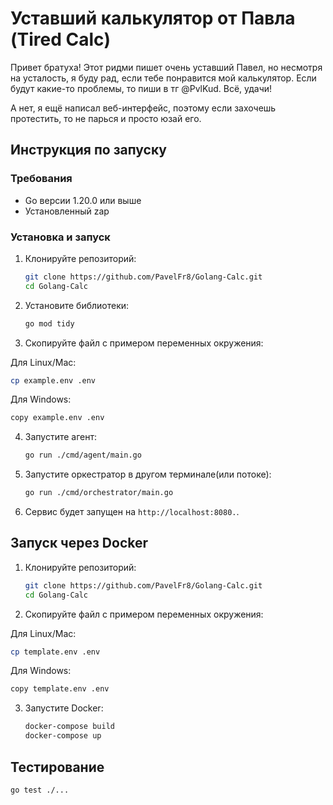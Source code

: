 # Уставший калькулятор от Павла (Tired Calc)

Привет братуха! Этот ридми пишет очень уставший Павел, но несмотря на усталость, я буду рад, если тебе понравится мой калькулятор. Если будут какие-то проблемы, то пиши в тг @PvlKud. Всё, удачи!

А нет, я ещё написал веб-интерфейс, поэтому если захочешь протестить, то не парься и просто юзай его.

## Инструкция по запуску

### Требования

- Go версии 1.20.0 или выше
- Установленный zap

### Установка и запуск

1. Клонируйте репозиторий:

   ```bash
   git clone https://github.com/PavelFr8/Golang-Calc.git
   cd Golang-Calc
   ```

2. Установите библиотеки:

   ```bash
   go mod tidy
   ```

3. Скопируйте файл с примером переменных окружения:

  Для Linux/Mac:

  ```bash
  cp example.env .env
  ```

  Для Windows:

  ```bash
  copy example.env .env
  ```

4. Запустите агент:

   ```bash
   go run ./cmd/agent/main.go
   ```

4. Запустите оркестратор в другом терминале(или потоке):

   ```bash
   go run ./cmd/orchestrator/main.go
   ```

5. Сервис будет запущен на `http://localhost:8080.`.

## Запуск через Docker

1. Клонируйте репозиторий:

   ```bash
   git clone https://github.com/PavelFr8/Golang-Calc.git
   cd Golang-Calc
   ```

2. Скопируйте файл с примером переменных окружения:

  Для Linux/Mac:

  ```bash
  cp template.env .env
  ```

  Для Windows:

  ```bash
  copy template.env .env
  ```

3. Запустите Docker:

   ```bash
   docker-compose build  
   docker-compose up
   ```

## Тестирование

```bash
go test ./...
```
